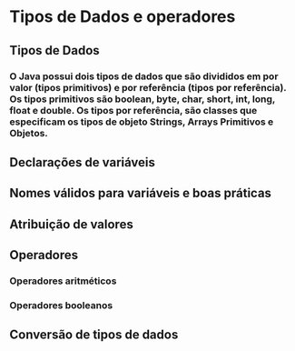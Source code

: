 # Tipos de Dados e operadores
## Tipos de Dados
### O Java possui dois tipos de dados que são divididos em por valor (tipos primitivos) e por referência (tipos por referência). Os tipos primitivos são boolean, byte, char, short, int, long, float e double. Os tipos por referência, são classes que especificam os tipos de objeto Strings, Arrays Primitivos e Objetos.
## Declarações de variáveis
##  Nomes válidos para variáveis e boas práticas 
## Atribuição de valores
## Operadores
### Operadores aritméticos
### Operadores booleanos
## Conversão de tipos de dados
